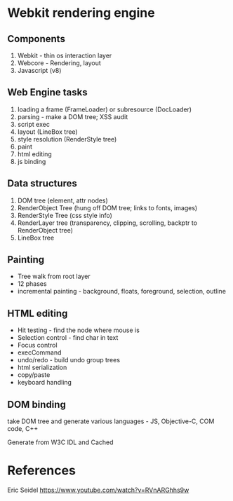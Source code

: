
# Webkit rendering engine

## Components

1. Webkit  - thin os interaction layer
2. Webcore - Rendering, layout
3. Javascript (v8)

## Web Engine tasks
1. loading a frame (FrameLoader) or subresource (DocLoader)
2. parsing - make a DOM tree; XSS audit
3. script exec
4. layout (LineBox tree) 
5. style resolution (RenderStyle tree)
6. paint
7. html editing
8. js binding

## Data structures
1. DOM tree (element, attr nodes)
2. RenderObject Tree (hung off DOM tree; links to fonts, images)
3. RenderStyle Tree  (css style info)
4. RenderLayer tree (transparency, clipping, scrolling, backptr to RenderObject tree)
5. LineBox tree

## Painting

* Tree walk from root layer
* 12 phases
* incremental painting - background, floats, foreground, selection, outline

## HTML editing

* Hit testing - find the node where mouse is
* Selection control - find char in text
* Focus control
* execCommand
* undo/redo - build undo group trees
* html serialization
* copy/paste
* keyboard handling

## DOM binding

take DOM tree and generate various languages - JS, Objective-C, COM code, C++

Generate from W3C IDL and Cached

# References

Eric Seidel https://www.youtube.com/watch?v=RVnARGhhs9w
